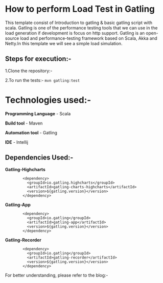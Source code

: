 # How to perform Load Test in Gatling
This template consist of Introduction to gatling & basic gatling script with scala. Gatling is one of the performance 
testing tools that we can use in the load generation if development is focus on http support. Gatling is an open-source 
load and performance-testing framework based on Scala, Akka and Netty.In this template we will see a simple load simulation.

## Steps for execution:-
1.Clone the repository:-  


2.To run the tests:- 
`mvn gatling:test`
                                            
# Technologies used:-
**Programming Language** - Scala

**Build tool** - Maven

**Automation tool** - Gatling

**IDE** - Intellij

## Dependencies Used:-

**Gatling-Highcharts**
```
        <dependency>
          <groupId>io.gatling.highcharts</groupId>
          <artifactId>gatling-charts-highcharts</artifactId>
          <version>${gatling.version}</version>
        </dependency>
```

**Gatling-App**
```
        <dependency>
          <groupId>io.gatling</groupId>
          <artifactId>gatling-app</artifactId>
          <version>${gatling.version}</version>
        </dependency>
```

**Gatling-Recorder**
```
        <dependency>
          <groupId>io.gatling</groupId>
          <artifactId>gatling-recorder</artifactId>
          <version>${gatling.version}</version>
        </dependency>
```

For better understanding, please refer to the blog:- 
